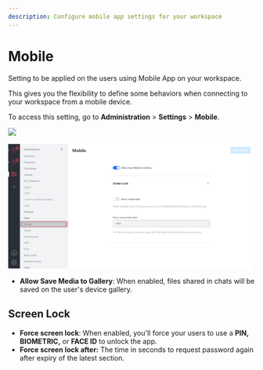 ```yaml
---
description: Configure mobile app settings for your workspace
---
```


# Mobile

Setting to be applied on the users using Mobile App on your workspace.

This gives you the flexibility to define some behaviors when connecting to your workspace from a mobile device.

To access this setting, go to **Administration** > **Settings** > **Mobile**.

![](<../../../.gitbook/assets/administration >)

![](<../../../.gitbook/assets/image (672) (1) (1).png>)

* **Allow Save Media to Gallery**: When enabled, files shared in chats will be saved on the user's device gallery.

## Screen Lock

* **Force screen lock**: When enabled, you'll force your users to use a **PIN, BIOMETRIC,** or **FACE ID** to unlock the app.
* **Force screen lock after:** The time in seconds to request password again after expiry of the latest section.
